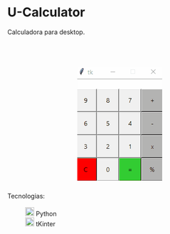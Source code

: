 # U-Calculator<br>
Calculadora para desktop.

<br>

<h1 align="center">
  <img  src="./source/animacao.gif" />
  </h1>

<dl>
 <dt>Tecnologias:</dt><br>
  <dd><img width=20px height=20px src='https://upload.wikimedia.org/wikipedia/commons/thumb/c/c3/Python-logo-notext.svg/1869px-Python-logo-notext.svg.png'> Python</dd>
  <dd><img width=20px height=20px src='https://w7.pngwing.com/pngs/679/344/png-transparent-wing-ide-integrated-development-environment-python-computer-software-eric-raspberry-miscellaneous-monochrome-computer-program.png'> tKinter</dd>
</dl>
